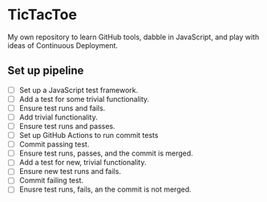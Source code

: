 # TicTacToe
My own repository to learn GitHub tools, dabble in JavaScript, and play with ideas of Continuous Deployment.

## Set up pipeline
- [ ] Set up a JavaScript test framework.
- [ ] Add a test for some trivial functionality.
- [ ] Ensure test runs and fails.
- [ ] Add trivial functionality.
- [ ] Ensure test runs and passes.
- [ ] Set up GitHub Actions to run commit tests
- [ ] Commit passing test.
- [ ] Ensure test runs, passes, and the commit is merged.
- [ ] Add a test for new, trivial functionality.
- [ ] Ensure new test runs and fails. 
- [ ] Commit failing test.
- [ ] Enusre test runs, fails, an the commit is not merged.

